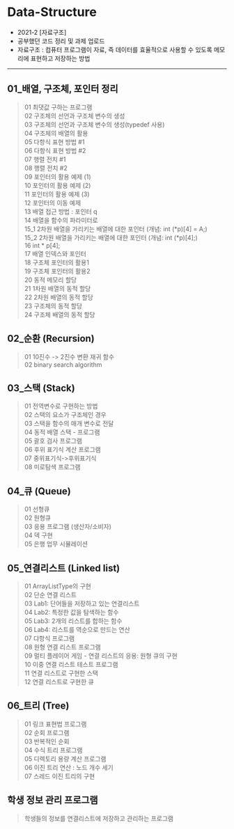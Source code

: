 # Data-Structure
- 2021-2 [자료구조]
- 공부했던 코드 정리 및 과제 업로드  
- 자료구조 : 컴퓨터 프로그램이 자료, 즉 데이터를 효율적으로 사용할 수 있도록 메모리에 표현하고 저장하는 방법

***

## 01_배열, 구조체, 포인터 정리
> 01 최댓값 구하는 프로그램  
> 02 구조체의 선언과 구조체 변수의 생성  
> 03 구조체의 선언과 구조체 변수의 생성(typedef 사용)  
> 04 구조체의 배열의 활용  
> 05 다항식 표현 방법 #1  
> 06 다항식 표현 방법 #2  
> 07 행렬 전치 #1  
> 08 행렬 전치 #2  
> 09 포인터의 활용 예제 (1)  
> 10 포인터의 활용 예제 (2)  
> 11 포인터의 활용 예제 (3)  
> 12 포인터의 이동 예제  
> 13 배열 접근 방법 : 포인터 q  
> 14 배열을 함수의 파라미터로  
> 15_1 2차원 배열을 가리키는 배열에 대한 포인터 (개념: int (*p)[4] = A;)  
> 15_2 2차원 배열을 가리키는 배열에 대한 포인터 (개념: int (*p)[4];)  
> 16 int * p[4];  
> 17 배열 인덱스와 포인터  
> 18 구조체 포인터의 활용1  
> 19 구조체 포인터의 활용2  
> 20 동적 메모리 할당  
> 21 1차원 배열의 동적 할당  
> 22 2차원 배열의 동적 할당  
> 23 구조체의 동적 할당  
> 24 구조체 배열의 동적 할당  

## 02_순환 (Recursion)
> 01 10진수 -> 2진수 변환 재귀 함수  
> 02 binary search algorithm  

## 03_스택 (Stack)
> 01 전역변수로 구현하는 방법  
> 02 스택의 요소가 구조체인 경우  
> 03 스택을 함수의 매개 변수로 전달  
> 04 동적 배열 스택 - 프로그램  
> 05 괄호 검사 프로그램  
> 06 후위 표기식 계산 프로그램  
> 07 중위표기식->후위표기식  
> 08 미로탐색 프로그램  

## 04_큐 (Queue)
> 01 선형큐  
> 02 원형큐  
> 03 응용 프로그램 (생산자/소비자)  
> 04 덱 구현  
> 05 은행 업무 시뮬레이션  

## 05_연결리스트 (Linked list)
> 01 ArrayListType의 구현  
> 02 단순 연결 리스트  
> 03 Lab1: 단어들을 저장하고 있는 연결리스트  
> 04 Lab2: 특정한 값을 탐색하는 함수  
> 05 Lab3: 2개의 리스트를 합하는 함수  
> 06 Lab4: 리스트를 역순으로 만드는 연산  
> 07 댜항식 프로그램  
> 08 원형 연결 리스트 프로그램  
> 09 멀티 플레이어 게임 - 연결 리스트의 응용: 원형 큐의 구현  
> 10 이중 연결 리스트 테스트 프로그램  
> 11 연결 리스트로 구현한 스택  
> 12 연결 리스트로 구현한 큐  

## 06_트리 (Tree)
> 01 링크 표현법 프로그램  
> 02 순회 프로그램  
> 03 반복적인 순회  
> 04 수식 트리 프로그램  
> 05 디렉토리 용량 계산 프로그램  
> 06 이진 트리 연산 : 노드 개수 세기  
> 07 스레드 이진 트리의 구현  

## 학생 정보 관리 프로그램
> 학생들의 정보를 연결리스트에 저장하고 관리하는 프로그램


